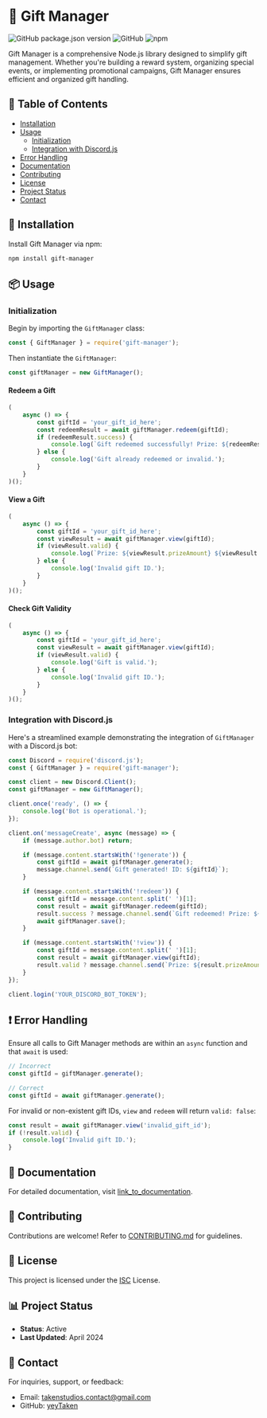 # 🎁 Gift Manager

![GitHub package.json version](https://img.shields.io/github/package-json/v/yeyTaken/gift-manager)
![GitHub](https://img.shields.io/github/license/yeyTaken/gift-manager)
![npm](https://img.shields.io/npm/v/gift-manager)

Gift Manager is a comprehensive Node.js library designed to simplify gift management. Whether you're building a reward system, organizing special events, or implementing promotional campaigns, Gift Manager ensures efficient and organized gift handling.

## 📑 Table of Contents

- [Installation](#installation)
- [Usage](#usage)
  - [Initialization](#initialization)
  - [Integration with Discord.js](#integration-with-discordjs)
- [Error Handling](#error-handling)
- [Documentation](#documentation)
- [Contributing](#contributing)
- [License](#license)
- [Project Status](#project-status)
- [Contact](#contact)

## 🚀 Installation <a name="installation"></a>

Install Gift Manager via npm:

```bash
npm install gift-manager
```

## 📦 Usage <a name="usage"></a>

### Initialization <a name="initialization"></a>

Begin by importing the `GiftManager` class:

```javascript
const { GiftManager } = require('gift-manager');
```

Then instantiate the `GiftManager`:

```javascript
const giftManager = new GiftManager();
```

#### Redeem a Gift

```javascript
(
    async () => {
        const giftId = 'your_gift_id_here';
        const redeemResult = await giftManager.redeem(giftId);
        if (redeemResult.success) {
            console.log(`Gift redeemed successfully! Prize: ${redeemResult.prizeAmount} ${redeemResult.prizeType}`);
        } else {
            console.log('Gift already redeemed or invalid.');
        }
    }
)();
```

#### View a Gift

```javascript
(
    async () => {
        const giftId = 'your_gift_id_here';
        const viewResult = await giftManager.view(giftId);
        if (viewResult.valid) {
            console.log(`Prize: ${viewResult.prizeAmount} ${viewResult.prizeType}`);
        } else {
            console.log('Invalid gift ID.');
        }
    }
)();
```

#### Check Gift Validity

```javascript
(
    async () => {
        const giftId = 'your_gift_id_here';
        const viewResult = await giftManager.view(giftId);
        if (viewResult.valid) {
            console.log('Gift is valid.');
        } else {
            console.log('Invalid gift ID.');
        }
    }
)();
```

### Integration with Discord.js <a name="integration-with-discordjs"></a>

Here's a streamlined example demonstrating the integration of `GiftManager` with a Discord.js bot:

```javascript
const Discord = require('discord.js');
const { GiftManager } = require('gift-manager');

const client = new Discord.Client();
const giftManager = new GiftManager();

client.once('ready', () => {
    console.log('Bot is operational.');
});

client.on('messageCreate', async (message) => {
    if (message.author.bot) return;

    if (message.content.startsWith('!generate')) {
        const giftId = await giftManager.generate();
        message.channel.send(`Gift generated! ID: ${giftId}`);
    }

    if (message.content.startsWith('!redeem')) {
        const giftId = message.content.split(' ')[1];
        const result = await giftManager.redeem(giftId);
        result.success ? message.channel.send(`Gift redeemed! Prize: ${result.prizeAmount} ${result.prizeType}`) : message.channel.send('Gift already redeemed or invalid.');
        await giftManager.save();
    }

    if (message.content.startsWith('!view')) {
        const giftId = message.content.split(' ')[1];
        const result = await giftManager.view(giftId);
        result.valid ? message.channel.send(`Prize: ${result.prizeAmount} ${result.prizeType}`) : message.channel.send('Invalid gift ID.');
    }
});

client.login('YOUR_DISCORD_BOT_TOKEN');
```

## ❗ Error Handling <a name="error-handling"></a>

Ensure all calls to Gift Manager methods are within an `async` function and that `await` is used:

```javascript
// Incorrect
const giftId = giftManager.generate();

// Correct
const giftId = await giftManager.generate();
```

For invalid or non-existent gift IDs, `view` and `redeem` will return `valid: false`:

```javascript
const result = await giftManager.view('invalid_gift_id');
if (!result.valid) {
    console.log('Invalid gift ID.');
}
```

## 📜 Documentation <a name="documentation"></a>

For detailed documentation, visit [link_to_documentation](#).

## 🤝 Contributing <a name="contributing"></a>

Contributions are welcome! Refer to [CONTRIBUTING.md](CONTRIBUTING.md) for guidelines.

## 📝 License <a name="license"></a>

This project is licensed under the [ISC](LICENSE) License.

## 📊 Project Status <a name="project-status"></a>

- **Status**: Active
- **Last Updated**: April 2024

## 📧 Contact <a name="contact"></a>

For inquiries, support, or feedback:

- Email: [takenstudios.contact@gmail.com](mailto:takenstudios.contact@gmail.com)
- GitHub: [yeyTaken](https://github.com/yeyTaken)